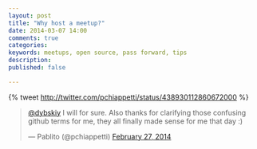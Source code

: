 ```yaml
---
layout: post
title: "Why host a meetup?"
date: 2014-03-07 14:00
comments: true
categories:
keywords: meetups, open source, pass forward, tips
description:
published: false

---
```


{% tweet http://twitter.com/pchiappetti/status/438930112860672000 %}

<blockquote class="twitter-tweet" lang="en"><p><a href="https://twitter.com/dybskiy">@dybskiy</a> I will for sure. Also thanks for clarifying those confusing github terms for me, they all finally made sense for me that day :)</p>&mdash; Pablito (@pchiappetti) <a href="https://twitter.com/pchiappetti/statuses/438931369096663040">February 27, 2014</a></blockquote>
<script async src="//platform.twitter.com/widgets.js" charset="utf-8"></script>
